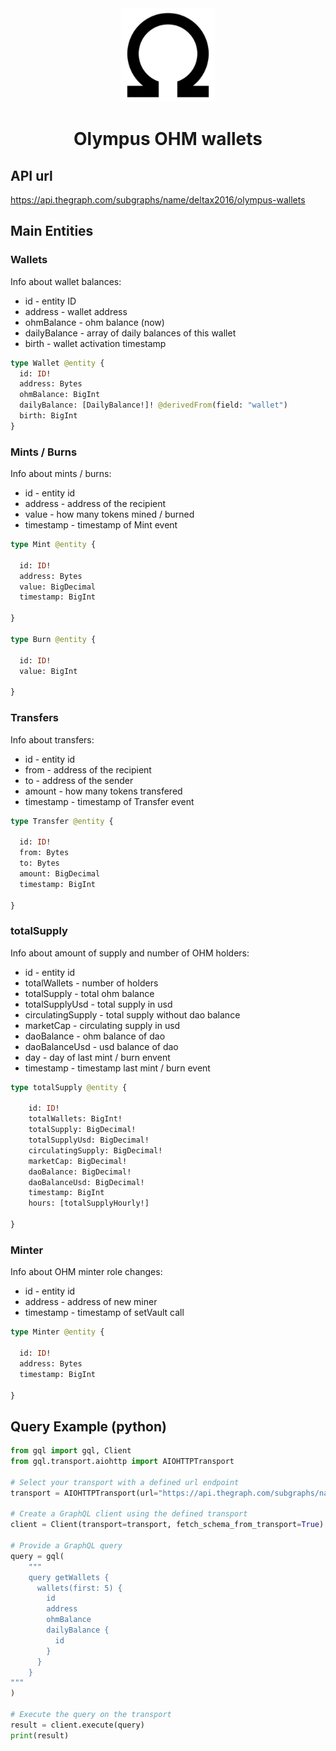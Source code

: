 <!-- markdownlint-disable no-inline-html first-line-h1 -->

<div align="center">
  <a href="https://app.olympusdao.finance/#/dashboard" target="_blank">
    <img width="150" src="./img/android-chrome-192x192.png">
  </a>
  <h1>Olympus OHM wallets</h1>
</div>


## API url

https://api.thegraph.com/subgraphs/name/deltax2016/olympus-wallets

## Main Entities

### Wallets

Info about wallet balances:
- id - entity ID
- address - wallet address
- ohmBalance - ohm balance (now)
- dailyBalance - array of daily balances of this wallet
- birth - wallet activation timestamp

```graphql
type Wallet @entity {
  id: ID!
  address: Bytes
  ohmBalance: BigInt
  dailyBalance: [DailyBalance!]! @derivedFrom(field: "wallet")
  birth: BigInt
}
```

### Mints / Burns

Info about mints / burns:
- id - entity id
- address - address of the recipient
- value - how many tokens mined / burned
- timestamp - timestamp of Mint event

```graphql
type Mint @entity {

  id: ID!
  address: Bytes
  value: BigDecimal
  timestamp: BigInt

}

type Burn @entity {

  id: ID!
  value: BigInt

}
```

### Transfers

Info about transfers:
- id - entity id
- from - address of the recipient
- to - address of the sender
- amount - how many tokens transfered
- timestamp - timestamp of Transfer event

```graphql
type Transfer @entity {

  id: ID!
  from: Bytes
  to: Bytes
  amount: BigDecimal
  timestamp: BigInt

}
```

### totalSupply

Info about amount of supply and number of OHM holders:
- id - entity id
- totalWallets - number of holders
- totalSupply - total ohm balance
- totalSupplyUsd - total supply in usd
- circulatingSupply - total supply without dao balance
- marketCap - circulating supply in usd
- daoBalance - ohm balance of dao
- daoBalanceUsd - usd balance of dao
- day - day of last mint / burn envent
- timestamp - timestamp last mint / burn event

```graphql
type totalSupply @entity {

    id: ID!
	totalWallets: BigInt!
	totalSupply: BigDecimal!
	totalSupplyUsd: BigDecimal!
	circulatingSupply: BigDecimal!
	marketCap: BigDecimal!
	daoBalance: BigDecimal!
	daoBalanceUsd: BigDecimal!
	timestamp: BigInt
	hours: [totalSupplyHourly!]

}

```

### Minter

Info about OHM minter role changes:
- id - entity id
- address - address of new miner 
- timestamp - timestamp of setVault call

```graphql
type Minter @entity {

  id: ID!
  address: Bytes
  timestamp: BigInt

}
```

## Query Example (python)

```python
from gql import gql, Client
from gql.transport.aiohttp import AIOHTTPTransport

# Select your transport with a defined url endpoint
transport = AIOHTTPTransport(url="https://api.thegraph.com/subgraphs/name/deltax2016/olympus-wallets")

# Create a GraphQL client using the defined transport
client = Client(transport=transport, fetch_schema_from_transport=True)

# Provide a GraphQL query
query = gql(
    """
    query getWallets {
      wallets(first: 5) {
	    id
	    address
	    ohmBalance
	    dailyBalance {
	      id
	    }
	  }
    }
"""
)

# Execute the query on the transport
result = client.execute(query)
print(result)
```


